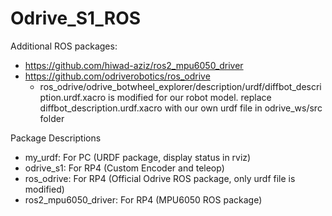 # Odrive_S1_ROS

Additional ROS packages:
- https://github.com/hiwad-aziz/ros2_mpu6050_driver
- https://github.com/odriverobotics/ros_odrive
    - ros_odrive/odrive_botwheel_explorer/description/urdf/diffbot_description.urdf.xacro is modified for our robot model.
    replace diffbot_description.urdf.xacro with our own urdf file in odrive_ws/src folder

Package Descriptions
- my_urdf: For PC (URDF package, display status in rviz)
- odrive_s1: For RP4 (Custom Encoder and teleop)
- ros_odrive: For RP4 (Official Odrive ROS package, only urdf file is modified)
- ros2_mpu6050_driver: For RP4 (MPU6050 ROS package)